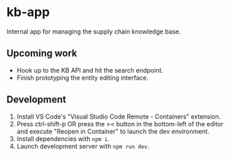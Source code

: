 # kb-app

Internal app for managing the supply chain knowledge base.

## Upcoming work

- Hook up to the KB API and hit the search endpoint.
- Finish prototyping the entity editing interface.

## Development

1. Install VS Code's "Visual Studio Code Remote - Containers" extension.
2. Press ctrl-shift-p OR press the >< button in the bottom-left of the editor and execute "Reopen in Container" to launch the dev environment.
3. Install dependencies with `npm i`.
4. Launch development server with `npm run dev`.
